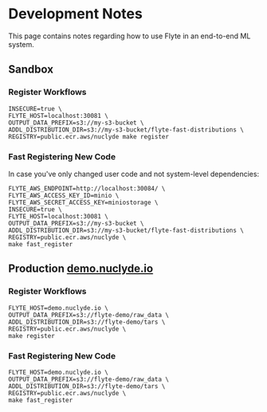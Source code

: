 # Development Notes

This page contains notes regarding how to use Flyte in an end-to-end ML
system.

## Sandbox

### Register Workflows

```
INSECURE=true \
FLYTE_HOST=localhost:30081 \
OUTPUT_DATA_PREFIX=s3://my-s3-bucket \
ADDL_DISTRIBUTION_DIR=s3://my-s3-bucket/flyte-fast-distributions \
REGISTRY=public.ecr.aws/nuclyde make register
```

### Fast Registering New Code

In case you've only changed user code and not system-level dependencies:

```
FLYTE_AWS_ENDPOINT=http://localhost:30084/ \
FLYTE_AWS_ACCESS_KEY_ID=minio \
FLYTE_AWS_SECRET_ACCESS_KEY=miniostorage \
INSECURE=true \
FLYTE_HOST=localhost:30081 \
OUTPUT_DATA_PREFIX=s3://my-s3-bucket \
ADDL_DISTRIBUTION_DIR=s3://my-s3-bucket/flyte-fast-distributions \
REGISTRY=public.ecr.aws/nuclyde \
make fast_register
```

## Production [demo.nuclyde.io](https://demo.nuclyde.io/console)

### Register Workflows

```
FLYTE_HOST=demo.nuclyde.io \
OUTPUT_DATA_PREFIX=s3://flyte-demo/raw_data \
ADDL_DISTRIBUTION_DIR=s3://flyte-demo/tars \
REGISTRY=public.ecr.aws/nuclyde \
make register
```

### Fast Registering New Code

```
FLYTE_HOST=demo.nuclyde.io \
OUTPUT_DATA_PREFIX=s3://flyte-demo/raw_data \
ADDL_DISTRIBUTION_DIR=s3://flyte-demo/tars \
REGISTRY=public.ecr.aws/nuclyde \
make fast_register
```
